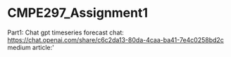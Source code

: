 # CMPE297_Assignment1


Part1:
Chat gpt timeseries forecast chat: https://chat.openai.com/share/c6c2da13-80da-4caa-ba41-7e4c0258bd2c
medium article:'
